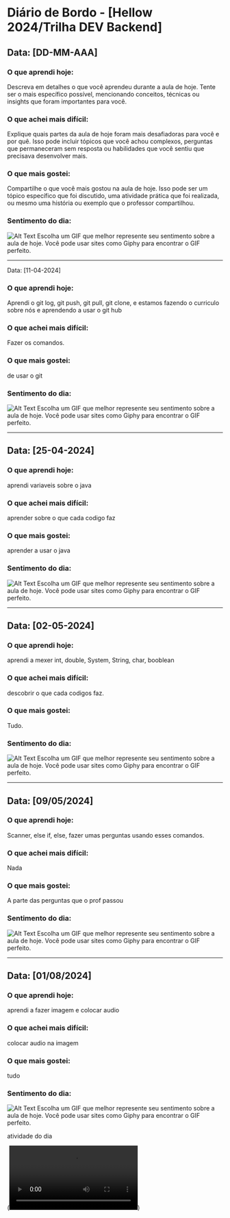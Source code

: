 # Diário de Bordo - [Hellow 2024/Trilha DEV Backend]

## Data: [DD-MM-AAA]

### O que aprendi hoje:
Descreva em detalhes o que você aprendeu durante a aula de hoje. Tente ser o mais específico possível, mencionando conceitos, técnicas ou insights que foram importantes para você.

### O que achei mais difícil:
Explique quais partes da aula de hoje foram mais desafiadoras para você e por quê. Isso pode incluir tópicos que você achou complexos, perguntas que permaneceram sem resposta ou habilidades que você sentiu que precisava desenvolver mais.

### O que mais gostei:
Compartilhe o que você mais gostou na aula de hoje. Isso pode ser um tópico específico que foi discutido, uma atividade prática que foi realizada, ou mesmo uma história ou exemplo que o professor compartilhou.

### Sentimento do dia:
![Alt Text](URL_DO_GIF)
Escolha um GIF que melhor represente seu sentimento sobre a aula de hoje. Você pode usar sites como Giphy para encontrar o GIF perfeito.

---
 Data: [11-04-2024]

### O que aprendi hoje:
Aprendi o git log, git push, git pull, git clone, e estamos fazendo o curriculo sobre nós e aprendendo a usar o git hub

### O que achei mais difícil:
Fazer os comandos. 
### O que mais gostei:
de usar o git 

### Sentimento do dia:
![Alt Text](https://media.tenor.com/x8znY78QrWwAAAAj/surprised-shocked.gif)
Escolha um GIF que melhor represente seu sentimento sobre a aula de hoje. Você pode usar sites como Giphy para encontrar o GIF perfeito.

---
## Data: [25-04-2024]

### O que aprendi hoje:
aprendi variaveis sobre o java 
### O que achei mais difícil:
aprender sobre o que cada codigo faz 

### O que mais gostei:
aprender a usar o java

### Sentimento do dia:
![Alt Text](https://media1.tenor.com/m/U7jIQj1rbN4AAAAd/bom-dia-cachorro.gif)
Escolha um GIF que melhor represente seu sentimento sobre a aula de hoje. Você pode usar sites como Giphy para encontrar o GIF perfeito.

---
## Data: [02-05-2024]

### O que aprendi hoje:
aprendi a mexer int, double, System, String, char, booblean

### O que achei mais difícil:
descobrir o que cada codigos faz.

### O que mais gostei:
Tudo.

### Sentimento do dia:
![Alt Text](https://media.tenor.com/8tgG_KyJqqwAAAAj/happy-happy-happy-happy.gif)
Escolha um GIF que melhor represente seu sentimento sobre a aula de hoje. Você pode usar sites como Giphy para encontrar o GIF perfeito.

---
## Data: [09/05/2024]
### O que aprendi hoje:
Scanner, else if, else, fazer umas perguntas usando esses comandos.

### O que achei mais difícil:
Nada

### O que mais gostei:
A parte das perguntas que o prof passou

### Sentimento do dia:
![Alt Text](https://media1.tenor.com/m/PQ0j-WG-UdQAAAAC/easy.gif)
Escolha um GIF que melhor represente seu sentimento sobre a aula de hoje. Você pode usar sites como Giphy para encontrar o GIF perfeito.


---


## Data: [01/08/2024]

### O que aprendi hoje:
aprendi a fazer imagem e colocar audio 

### O que achei mais difícil:
colocar audio na imagem

### O que mais gostei:
tudo

### Sentimento do dia:
![Alt Text](https://media1.tenor.com/m/eq8260kT5GAAAAAC/dog-angry.gif)
Escolha um GIF que melhor represente seu sentimento sobre a aula de hoje. Você pode usar sites como Giphy para encontrar o GIF perfeito.

atividade do dia

(<video src="3d615fa1-d793-488b-bcf2-68e9076fe568.mp4" controls title="Title"></video>)
